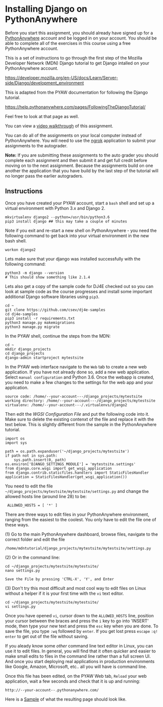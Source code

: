 Installing Django on PythonAnywhere
===================================

Before you start this assignment, you should already have signed up for a 
<a href="https://www.pythonanywhere.com" target="_blank">PythonAnywhere</a>
account and be logged in on your account.  You should be able to complete all
of the exercises in this course using a free PythonAnywhere account.

This is a set of instructions to go through the first step of the 
Mozilla Developer Network (MDN) Django tutorial to get 
Django intalled on your PythonAnywhere account.

https://developer.mozilla.org/en-US/docs/Learn/Server-side/Django/development_environment

This is adapted from the PYAW documentation for following the Django tutorial.

https://help.pythonanywhere.com/pages/FollowingTheDjangoTutorial/

Feel free to look at that page as well.

You can view a
<a href="https://www.youtube.com/watch?v=lPpIubhqWR4&index=2&list=PLlRFEj9H3Oj5e-EH0t3kXrcdygrL9-u-Z" target="_blank">video walkthrough</a> of this assignment.

You can do all of the assignments on your local computer instead 
of PythonAnywhere.  You will need to use the
<a href="../ngrok">ngrok</a> application
to submit your assignments to the autograder.

**Note:** If you are submitting these assignments to the auto grader you 
should complete each assignment and then submit it and get full credit before
moving on to the next assignment.  Because the assignments build on one another the application that you have build by the last step of the tutorial
will no longer pass the earlier autograders.

Instructions
------------

Once you have created your PYAW account, start a `bash` shell
and set up a virtual environment with Python 3.x and Django 2.

    mkvirtualenv django2 --python=/usr/bin/python3.6
    pip3 install django ## this may take a couple of minutes

Note if you exit and re-start a new shell on PythonAnywhere - you need the following command
to get back into your virtual environment in the new bash shell.

    workon django2

Lets make sure that your django was installed successfully with the following command:

    python3 -m django --version
    # This should show something like 2.1.4 

Lets also get a copy of the sample code for DJ4E checked out so you can look at sample code
as the course progresses and install some important additional Django software libraries using 
`pip3`.

    cd ~
    git clone https://github.com/csev/dj4e-samples
    cd dj4e-samples
    pip3 install -r requirements.txt
    python3 manage.py makemigrations
    python3 manage.py migrate

In the PYAW shell, continue the steps from the MDN:

    cd ~
    mkdir django_projects
    cd django_projects
    django-admin startproject mytestsite

In the PYAW web interface navigate to the `Web` tab to create a new web application.  If you
have not already done so, add a new web application.  Select `manual configuration` and Python
3.6.  Once the webapp is created, you need to make a few changes to the settings for the web
app and your application.

    source code: /home/--your-account---/django_projects/mytestsite
    working directory: /home/--your-account---/django_projects/mytestsite
    virtualenv: /home/--your-account---/.virtualenvs/django2

Then edit the *WGSI Configuration File* and put the following code into it.
Make sure to delete the existing contenxt of the file and replace it with the text below.
This is slightly different from the sample in the PythonAnywhere tutorial.

    import os
    import sys

    path = os.path.expanduser('~/django_projects/mytestsite')
    if path not in sys.path:
        sys.path.insert(0, path)
    os.environ['DJANGO_SETTINGS_MODULE'] = 'mytestsite.settings'
    from django.core.wsgi import get_wsgi_application
    from django.contrib.staticfiles.handlers import StaticFilesHandler
    application = StaticFilesHandler(get_wsgi_application())

You need to edit the file `~/django_projects/mytestsite/mytestsite/settings.py` and change
the allowed hosts line (around line 28) to be:

     ALLOWED_HOSTS = [ '*' ]                                                                                                        

There are three ways to edit files in your PythonAnywhere environment, ranging from the easiest
to the coolest.  You only have to edit the file one of these ways.

(1) Go to the main PythonAnywhere dashboard, browse files, navigate to the correct folder and edit the file

    /home/mdntutorial/django_projects/mytestsite/mytestsite/settings.py

(2) Or in the command line:

    cd ~/django_projects/mytestsite/mytestsite/
    nano settings.py

    Save the File by pressing 'CTRL-X', 'Y', and Enter

(3) Don't try this most difficult and most cool way to edit files on Linux without a helper
if it is your first time with the `vi` text editor.
    
    cd ~/django_projects/mytestsite/mytestsite/
    vi settings.py

Once you have opened `vi`, cursor down to the `ALLOWED_HOSTS` line,
position your cursor between the braces and press the
`i` key to go into 'INSERT' mode, then type your new text and press the `esc` key when you are
done.  To save the file, you type `:wq` followed by `enter`.  If you get lost press `escape` `:q!`
`enter` to get out of the file without saving.

If you aleady know some _other_ command line text editor in Linux, you can use it to edit files.  In general,
you will find that it often quicker and easier to make small edits to files in the command line
rather than a full screen UI.  And once you start deploying real applications in production
environments like Google, Amazon, Microsoft, etc.. all you will have is command line.

Once this file has been edited, on the PYAW Web tab, `Reload` your web application, wait a few seconds and check
that it is up and running:

    http://--your-account--.pythonanywhere.com/

Here is a
<a href="paw_install/index.htm" target="_blank">Sample</a>
of what the resulting page should look like.
